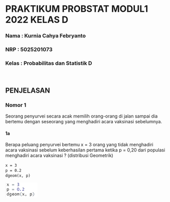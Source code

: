 # PRAKTIKUM PROBSTAT MODUL1 2022 KELAS D 

### Nama    : Kurnia Cahya Febryanto
### NRP     : 5025201073
### Kelas   : Probabilitas dan Statistik D

</br>

## PENJELASAN 
### Nomor 1 
Seorang penyurvei secara acak memilih orang-orang di jalan sampai dia bertemu dengan
seseorang yang menghadiri acara vaksinasi sebelumnya.
#### 1a
Berapa peluang penyurvei bertemu x = 3 orang yang tidak menghadiri acara vaksinasi
sebelum keberhasilan pertama ketika p = 0,20 dari populasi menghadiri acara vaksinasi ?
(distribusi Geometrik)
```
x = 3
p = 0.2
dgeom(x, p)
```
![alt text](https://github.com/kurniacf/P1_Probstat_D_5025201073/blob/master/Screenshot/1A.jpg?raw=true)
